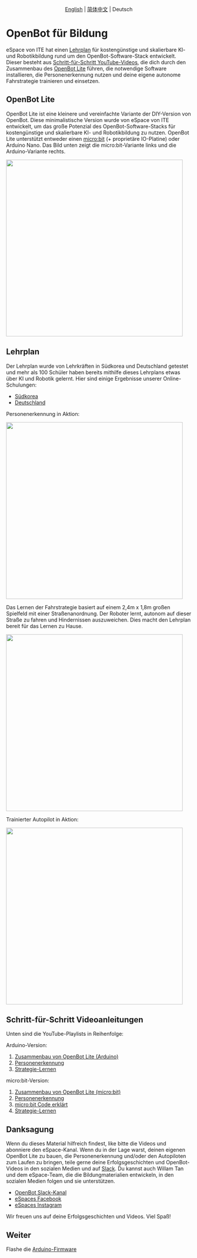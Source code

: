 <p align="center">
    <a href="README.md">English</a> |
    <a href="README.zh-CN.md">简体中文</a> |
    <span>Deutsch</span>
</p>

# OpenBot für Bildung

eSpace von ITE hat einen [Lehrplan](#curriculum) für kostengünstige und skalierbare KI- und Robotikbildung rund um den OpenBot-Software-Stack entwickelt. Dieser besteht aus [Schritt-für-Schritt YouTube-Videos](#step-by-step-video-guides), die dich durch den Zusammenbau des [OpenBot Lite](#openbot-lite-arduino) führen, die notwendige Software installieren, die Personenerkennung nutzen und deine eigene autonome Fahrstrategie trainieren und einsetzen.

## OpenBot Lite

OpenBot Lite ist eine kleinere und vereinfachte Variante der DIY-Version von OpenBot. Diese minimalistische Version wurde von eSpace von ITE entwickelt, um das große Potenzial des OpenBot-Software-Stacks für kostengünstige und skalierbare KI- und Robotikbildung zu nutzen. OpenBot Lite unterstützt entweder einen [micro:bit](https://microbit.org/) (+ proprietäre IO-Platine) oder Arduino Nano. Das Bild unten zeigt die micro:bit-Variante links und die Arduino-Variante rechts.

<p float="left">
  <img src="../../docs/images/openbot_lite.jpg" width="480px" />
</p>

## Lehrplan

Der Lehrplan wurde von Lehrkräften in Südkorea und Deutschland getestet und mehr als 100 Schüler haben bereits mithilfe dieses Lehrplans etwas über KI und Robotik gelernt. Hier sind einige Ergebnisse unserer Online-Schulungen:

* [Südkorea](https://fb.watch/bDK2Vjgm3g/)
* [Deutschland](https://www.facebook.com/EspaceCW/posts/5087394677946975)

Personenerkennung in Aktion:

<p float="left">
  <img src="../../docs/images/objectnav_320.gif" width="480px" />
</p>

Das Lernen der Fahrstrategie basiert auf einem 2,4m x 1,8m großen Spielfeld mit einer Straßenanordnung. Der Roboter lernt, autonom auf dieser Straße zu fahren und Hindernissen auszuweichen. Dies macht den Lehrplan bereit für das Lernen zu Hause.

<p float="left">
  <img src="../../docs/images/playfield.jpg" width="480px" />
</p>

Trainierter Autopilot in Aktion:

<p float="left">
  <img src="../../docs/images/autopilot_320.gif" width="480px" />
</p>

## Schritt-für-Schritt Videoanleitungen

Unten sind die YouTube-Playlists in Reihenfolge:

Arduino-Version:
1. [Zusammenbau von OpenBot Lite (Arduino)](https://youtube.com/playlist?list=PLNKFHX5MRn52za5VeteCmvLNcL1Kowtw2)
2. [Personenerkennung](https://youtube.com/playlist?list=PLNKFHX5MRn501oWvPbKzP1zkcqhLU5TOh)
3. [Strategie-Lernen](https://youtube.com/playlist?list=PLNKFHX5MRn5233AyCWhcn71JdB9qIEa-E)

micro:bit-Version:
1. [Zusammenbau von OpenBot Lite (micro:bit)](https://youtube.com/playlist?list=PLNKFHX5MRn51xVKHo2VCY-KbOFQrkOm2R)
2. [Personenerkennung](https://youtube.com/playlist?list=PLNKFHX5MRn51crWis1lwFJXj69DN9evG1)
3. [micro:bit Code erklärt](https://youtube.com/playlist?list=PLNKFHX5MRn51DfspxVo16BkfXz8y9uR7N)
4. [Strategie-Lernen](https://youtube.com/playlist?list=PLNKFHX5MRn5233AyCWhcn71JdB9qIEa-E)

## Danksagung

Wenn du dieses Material hilfreich findest, like bitte die Videos und abonniere den eSpace-Kanal. Wenn du in der Lage warst, deinen eigenen OpenBot Lite zu bauen, die Personenerkennung und/oder den Autopiloten zum Laufen zu bringen, teile gerne deine Erfolgsgeschichten und OpenBot-Videos in den sozialen Medien und auf [Slack](https://join.slack.com/t/openbot-community/shared_invite/zt-jl8ygxqt-WNRNi9yzh7Lu60qui6Nh6w). Du kannst auch Willam Tan und dem eSpace-Team, die die Bildungmaterialien entwickeln, in den sozialen Medien folgen und sie unterstützen.

* [OpenBot Slack-Kanal](https://join.slack.com/t/openbot-community/shared_invite/zt-jl8ygxqt-WNRNi9yzh7Lu60qui6Nh6w)
* [eSpaces Facebook](https://www.facebook.com/EspaceCW)
* [eSpaces Instagram](https://www.instagram.com/EspaceCW/)

Wir freuen uns auf deine Erfolgsgeschichten und Videos. Viel Spaß!

## Weiter

Flashe die [Arduino-Firmware](../../firmware/README.md)